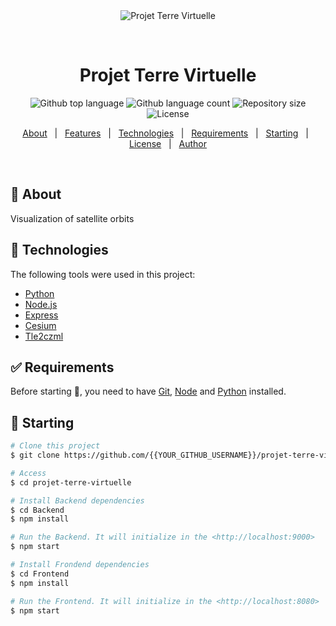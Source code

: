 <div align="center" id="top"> 
  <img src="./.github/app.gif" alt="Projet Terre Virtuelle" />

&#xa0;

  <!-- <a href="https://projetterrevirtuelle.netlify.app">Demo</a> -->
</div>

<h1 align="center">Projet Terre Virtuelle</h1>

<p align="center">
  <img alt="Github top language" src="https://img.shields.io/github/languages/top/{{YOUR_GITHUB_USERNAME}}/projet-terre-virtuelle?color=56BEB8">

  <img alt="Github language count" src="https://img.shields.io/github/languages/count/{{YOUR_GITHUB_USERNAME}}/projet-terre-virtuelle?color=56BEB8">

  <img alt="Repository size" src="https://img.shields.io/github/repo-size/{{YOUR_GITHUB_USERNAME}}/projet-terre-virtuelle?color=56BEB8">

  <img alt="License" src="https://img.shields.io/github/license/{{YOUR_GITHUB_USERNAME}}/projet-terre-virtuelle?color=56BEB8">

  <!-- <img alt="Github issues" src="https://img.shields.io/github/issues/{{YOUR_GITHUB_USERNAME}}/projet-terre-virtuelle?color=56BEB8" /> -->

  <!-- <img alt="Github forks" src="https://img.shields.io/github/forks/{{YOUR_GITHUB_USERNAME}}/projet-terre-virtuelle?color=56BEB8" /> -->

  <!-- <img alt="Github stars" src="https://img.shields.io/github/stars/{{YOUR_GITHUB_USERNAME}}/projet-terre-virtuelle?color=56BEB8" /> -->
</p>

<!-- Status -->

<!-- <h4 align="center">
	🚧  Projet Terre Virtuelle 🚀 Under construction...  🚧
</h4>

<hr> -->

<p align="center">
  <a href="#dart-about">About</a> &#xa0; | &#xa0; 
  <a href="#sparkles-features">Features</a> &#xa0; | &#xa0;
  <a href="#rocket-technologies">Technologies</a> &#xa0; | &#xa0;
  <a href="#white_check_mark-requirements">Requirements</a> &#xa0; | &#xa0;
  <a href="#checkered_flag-starting">Starting</a> &#xa0; | &#xa0;
  <a href="#memo-license">License</a> &#xa0; | &#xa0;
  <a href="https://github.com/{{YOUR_GITHUB_USERNAME}}" target="_blank">Author</a>
</p>

<br>

## :dart: About

Visualization of satellite orbits

## :rocket: Technologies

The following tools were used in this project:

- [Python](https://www.python.org/)
- [Node.js](https://nodejs.org/en/)
- [Express](http://expressjs.com/)
- [Cesium](https://cesium.com/)
- [Tle2czml](https://github.com/kujosHeist/tle2czml)

## :white_check_mark: Requirements

Before starting :checkered_flag:, you need to have [Git](https://git-scm.com), [Node](https://nodejs.org/en/) and [Python](https://www.python.org/) installed.

## :checkered_flag: Starting

```bash
# Clone this project
$ git clone https://github.com/{{YOUR_GITHUB_USERNAME}}/projet-terre-virtuelle

# Access
$ cd projet-terre-virtuelle

# Install Backend dependencies
$ cd Backend
$ npm install

# Run the Backend. It will initialize in the <http://localhost:9000>
$ npm start

# Install Frondend dependencies
$ cd Frontend
$ npm install

# Run the Frontend. It will initialize in the <http://localhost:8080>
$ npm start
```
